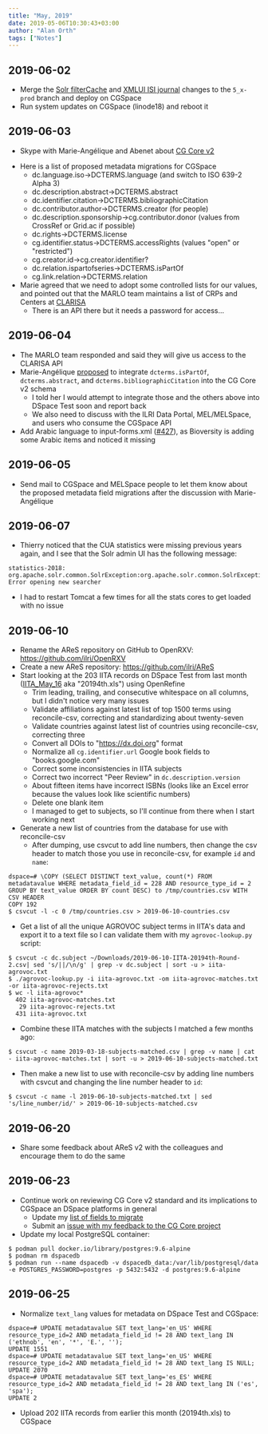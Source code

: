 ```yaml
---
title: "May, 2019"
date: 2019-05-06T10:30:43+03:00
author: "Alan Orth"
tags: ["Notes"]
---
```


## 2019-06-02

- Merge the [Solr filterCache](https://github.com/ilri/DSpace/pull/425) and [XMLUI ISI journal](https://github.com/ilri/DSpace/pull/426) changes to the `5_x-prod` branch and deploy on CGSpace
- Run system updates on CGSpace (linode18) and reboot it

## 2019-06-03

- Skype with Marie-Angélique and Abenet about [CG Core v2](https://agriculturalsemantics.github.io/cg-core/cgcore.html)

<!--more-->

- Here is a list of proposed metadata migrations for CGSpace
  - dc.language.iso→DCTERMS.language (and switch to ISO 639-2 Alpha 3)
  - dc.description.abstract→DCTERMS.abstract
  - dc.identifier.citation→DCTERMS.bibliographicCitation
  - dc.contributor.author→DCTERMS.creator (for people)
  - dc.description.sponsorship→cg.contributor.donor (values from CrossRef or Grid.ac if possible)
  - dc.rights→DCTERMS.license
  - cg.identifier.status→DCTERMS.accessRights (values "open" or "restricted")
  - cg.creator.id→cg.creator.identifier?
  - dc.relation.ispartofseries→DCTERMS.isPartOf
  - cg.link.relation→DCTERMS.relation
- Marie agreed that we need to adopt some controlled lists for our values, and pointed out that the MARLO team maintains a list of CRPs and Centers at [CLARISA](https://clarisa.cgiar.org/)
  - There is an API there but it needs a password for access...

## 2019-06-04

- The MARLO team responded and said they will give us access to the CLARISA API
- Marie-Angélique [proposed](https://github.com/AgriculturalSemantics/cg-core/pull/1) to integrate `dcterms.isPartOf`, `dcterms.abstract`, and `dcterms.bibliographicCitation` into the CG Core v2 schema
  - I told her I would attempt to integrate those and the others above into DSpace Test soon and report back
  - We also need to discuss with the ILRI Data Portal, MEL/MELSpace, and users who consume the CGSpace API
- Add Arabic language to input-forms.xml ([#427](https://github.com/ilri/DSpace/pull/427)), as Bioversity is adding some Arabic items and noticed it missing

## 2019-06-05

- Send mail to CGSpace and MELSpace people to let them know about the proposed metadata field migrations after the discussion with Marie-Angélique

## 2019-06-07

- Thierry noticed that the CUA statistics were missing previous years again, and I see that the Solr admin UI has the following message:

```
statistics-2018: org.apache.solr.common.SolrException:org.apache.solr.common.SolrException: Error opening new searcher 
```

- I had to restart Tomcat a few times for all the stats cores to get loaded with no issue

## 2019-06-10

- Rename the AReS repository on GitHub to OpenRXV: https://github.com/ilri/OpenRXV
- Create a new AReS repository: https://github.com/ilri/AReS
- Start looking at the 203 IITA records on DSpace Test from last month ([IITA_May_16](https://dspacetest.cgiar.org/handle/10568/102032) aka "20194th.xls") using OpenRefine
  - Trim leading, trailing, and consecutive whitespace on all columns, but I didn't notice very many issues
  - Validate affiliations against latest list of top 1500 terms using reconcile-csv, correcting and standardizing about twenty-seven
  - Validate countries against latest list of countries using reconcile-csv, correcting three
  - Convert all DOIs to "https://dx.doi.org" format
  - Normalize all `cg.identifier.url` Google book fields to "books.google.com"
  - Correct some inconsistencies in IITA subjects
  - Correct two incorrect "Peer Review" in `dc.description.version`
  - About fifteen items have incorrect ISBNs (looks like an Excel error because the values look like scientific numbers)
  - Delete one blank item
  - I managed to get to subjects, so I'll continue from there when I start working next
- Generate a new list of countries from the database for use with reconcile-csv
  - After dumping, use csvcut to add line numbers, then change the csv header to match those you use in reconcile-csv, for example `id` and `name`:

```
dspace=# \COPY (SELECT DISTINCT text_value, count(*) FROM metadatavalue WHERE metadata_field_id = 228 AND resource_type_id = 2 GROUP BY text_value ORDER BY count DESC) to /tmp/countries.csv WITH CSV HEADER
COPY 192
$ csvcut -l -c 0 /tmp/countries.csv > 2019-06-10-countries.csv
```

- Get a list of all the unique AGROVOC subject terms in IITA's data and export it to a text file so I can validate them with my `agrovoc-lookup.py` script:

```
$ csvcut -c dc.subject ~/Downloads/2019-06-10-IITA-20194th-Round-2.csv| sed 's/||/\n/g' | grep -v dc.subject | sort -u > iita-agrovoc.txt
$ ./agrovoc-lookup.py -i iita-agrovoc.txt -om iita-agrovoc-matches.txt -or iita-agrovoc-rejects.txt
$ wc -l iita-agrovoc*
  402 iita-agrovoc-matches.txt
   29 iita-agrovoc-rejects.txt
  431 iita-agrovoc.txt
```

- Combine these IITA matches with the subjects I matched a few months ago:

```
$ csvcut -c name 2019-03-18-subjects-matched.csv | grep -v name | cat - iita-agrovoc-matches.txt | sort -u > 2019-06-10-subjects-matched.txt
```

- Then make a new list to use with reconcile-csv by adding line numbers with csvcut and changing the line number header to `id`:

```
$ csvcut -c name -l 2019-06-10-subjects-matched.txt | sed 's/line_number/id/' > 2019-06-10-subjects-matched.csv
```

## 2019-06-20

- Share some feedback about AReS v2 with the colleagues and encourage them to do the same

## 2019-06-23

- Continue work on reviewing CG Core v2 standard and its implications to CGSpace an DSpace platforms in general
  - Update my [list of fields to migrate](https://gist.github.com/alanorth/2db39e91f48d116e00a4edffd6ba6409)
  - Submit an [issue with my feedback to the CG Core project](https://github.com/AgriculturalSemantics/cg-core/issues/2)
- Update my local PostgreSQL container:

```
$ podman pull docker.io/library/postgres:9.6-alpine
$ podman rm dspacedb
$ podman run --name dspacedb -v dspacedb_data:/var/lib/postgresql/data -e POSTGRES_PASSWORD=postgres -p 5432:5432 -d postgres:9.6-alpine
```

## 2019-06-25

- Normalize `text_lang` values for metadata on DSpace Test and CGSpace:

```
dspace=# UPDATE metadatavalue SET text_lang='en_US' WHERE resource_type_id=2 AND metadata_field_id != 28 AND text_lang IN ('ethnob', 'en', '*', 'E.', '');
UPDATE 1551
dspace=# UPDATE metadatavalue SET text_lang='en_US' WHERE resource_type_id=2 AND metadata_field_id != 28 AND text_lang IS NULL;
UPDATE 2070
dspace=# UPDATE metadatavalue SET text_lang='es_ES' WHERE resource_type_id=2 AND metadata_field_id != 28 AND text_lang IN ('es', 'spa');
UPDATE 2
```

- Upload 202 IITA records from earlier this month (20194th.xls) to CGSpace

<!-- vim: set sw=2 ts=2: -->
